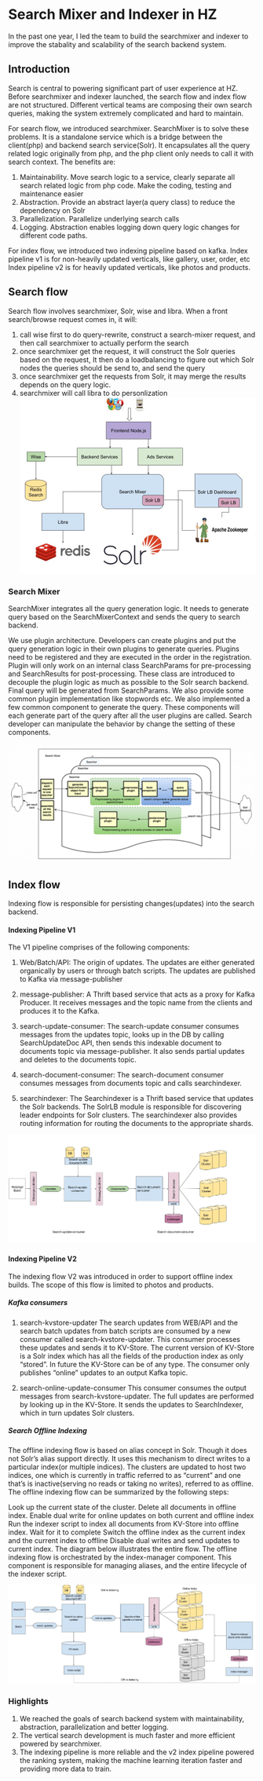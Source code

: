 # Search Mixer and Indexer in HZ
In the past one year, I led the team to build the searchmixer and indexer to improve the stabality and scalability of the search backend system. 

## Introduction
Search is central to powering significant part of user experience at HZ. Before searchmixer and indexer launched, the search flow and index flow are not structured. Different vertical teams are composing their own search queries, making the system extremely complicated and hard to maintain. 

For search flow, we introduced searchmixer. 
SearchMixer is to solve these problems. It is a standalone service which is a bridge between the client(php) and backend search service(Solr). It encapsulates all the query related logic originally from php, and the php client only needs to call it with search context. The benefits are:
1. Maintainability. Move search logic to a service, clearly separate all search related logic from php code. Make the coding, testing and maintenance easier
2. Abstraction. Provide an abstract layer(a query class) to reduce the dependency on Solr
3. Parallelization. Parallelize underlying search calls
4. Logging. Abstraction enables logging down query logic changes for different code paths.

For index flow, we introduced two indexing pipeline based on kafka.
Index pipeline v1 is for non-heavily updated verticals, like gallery, user, order, etc
Index pipeline v2 is for heavily updated verticals, like photos and products.

## Search flow

Search flow involves searchmixer, Solr, wise and libra. When a front search/browse request comes in, it will:
1. call wise first to do query-rewrite, construct a search-mixer request, and then call searchmixer to actually perform the search
2. once searchmixer get the request, it will construct the Solr queries based on the request, It then do a loadbalancing to figure out which Solr nodes the queries should be send to, and send the query
3. once searchmixer get the requests from Solr, it may merge the results depends on the query logic.
4. searchmixer will call libra to do personlization
![search flow](assets/search_flow.jpg)

### Search Mixer
SearchMixer integrates all the query generation logic. It needs to generate query based on the SearchMixerContext and sends the query to search backend.

We use plugin architecture. Developers can create plugins and put the query generation logic in their own plugins to generate queries. Plugins need to be registered and they are executed in the order in the registration.
Plugin will only work on an internal class SearchParams for pre-processing and SearchResults for post-processing. These class are introduced to decouple the plugin logic as much as possible to the Solr search backend. Final query will be generated from SearchParams.
We also provide some common plugin implementation like stopwords etc.
We also implemented a few common component to generate the query. These components will each generate part of the query after all the user plugins are called. Search developer can manipulate the behavior by change the setting of these components.

![searchmixer_design](assets/searchmixer_design.png)

## Index flow
Indexing flow is responsible for persisting changes(updates) into the search backend. 


#### Indexing Pipeline V1
The V1 pipeline comprises of the following components:
1. Web/Batch/API: The origin of updates. The updates are either generated organically by users or through batch scripts. The updates are published to Kafka via message-publisher
2. message-publisher: A Thrift based service that acts as a proxy for Kafka Producer. It receives messages and the topic name from the clients and produces it to the Kafka.
3. search-update-consumer: The search-update consumer consumes messages from the updates topic, looks up in the DB by calling SearchUpdateDoc API, then sends this indexable document to documents topic via message-publisher. It also sends partial updates and deletes to the documents topic.

4. search-document-consumer: The search-document consumer consumes messages from documents topic and calls searchindexer.
5. searchindexer: The Searchindexer is a Thrift based service that updates the Solr backends. The SolrLB module is responsible for discovering leader endpoints for Solr clusters. The searchindexer also provides routing information for routing the documents to the appropriate shards.

![index pipeline v1](assets/search_index_flow_v1.jpg)


#### Indexing Pipeline V2
The indexing flow V2 was introduced in order to support offline index builds. The scope of this flow is limited to photos and products.
##### Kafka consumers
1. search-kvstore-updater
The search updates from WEB/API and the search batch updates from batch scripts are consumed by a new consumer called search-kvstore-updater. This consumer processes these updates and sends it to KV-Store. The current version of KV-Store is a Solr index which has all the fields of the production index as only “stored”. In future the KV-Store can be of any type. The consumer only publishes “online” updates to an output Kafka topic.

2. search-online-update-consumer
This consumer consumes the output messages from search-kvstore-updater. The full updates are performed by looking up in the KV-Store. It sends the updates to SearchIndexer, which in turn updates Solr clusters.

##### Search Offline Indexing
The offline indexing flow is based on alias concept in Solr. Though it does not Solr’s alias support directly. It uses this mechanism to direct writes to a particular index(or multiple indices).
The clusters are updated to host two indices, one which is currently in traffic referred to as “current” and one that’s is inactive(serving no reads or taking no writes), referred to as offline. The offline indexing flow can be summarized by the following steps:

Look up the current state of the cluster.
Delete all documents in offline index.
Enable dual write for online updates on both current and offline index
Run the indexer script to index all documents from KV-Store into offline index. Wait for it to complete
Switch the offline index as the current index and the current index to offline
Disable dual writes and send updates to current index.
The diagram below illustrates the entire flow. The offline indexing flow is orchestrated by the index-manager component. This component is responsible for managing aliases, and the entire lifecycle of the indexer script.

![index pipeline v2](assets/search_index_flow_v2.jpg)


### Highlights
1. We reached the goals of search backend system with maintainability, abstraction, parallelization and better logging.
2. The vertical search development is much faster and more efficient powered by searchmixer. 
3. The indexing pipeline is more reliable and the v2 index pipeline powered the ranking system, making the machine learning iteration faster and providing more data to train. 


